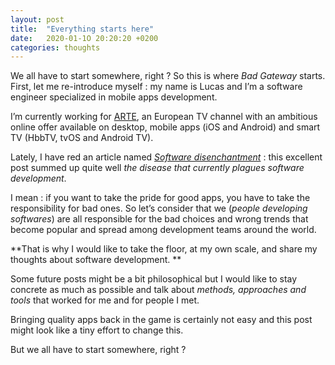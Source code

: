 ```yaml
---
layout: post
title:  "Everything starts here"
date:   2020-01-1O 20:20:20 +0200
categories: thoughts
---
```

We all have to start somewhere, right ? So this is where _Bad Gateway_ starts. First, let me re-introduce myself : my name is Lucas and I’m a software engineer specialized in mobile apps development.

I’m currently working for <a href="https://arte.tv" target="_blank">ARTE</a>, an European TV channel with an ambitious online offer available on desktop, mobile apps (iOS and Android) and smart TV (HbbTV, tvOS and Android TV).

Lately, I have red an article named <a href="http://tonsky.me/blog/disenchantment/" target="_blank">_Software disenchantment_</a> : this excellent post summed up quite well _the disease that currently plagues software development_.

I mean : if you want to take the pride for good apps, you have to take the responsibility for bad ones. So let’s consider that we (_people developing softwares_) are all responsible for the bad choices and wrong trends that become popular and spread among development teams around the world.

**That is why I would like to take the floor, at my own scale, and share my thoughts about software development. **

Some future posts might be a bit philosophical but I would like to stay concrete as much as possible and talk about _methods, approaches and tools_ that worked for me and for people I met.

Bringing quality apps back in the game is certainly not easy and this post might look like a tiny effort to change this. 

But we all have to start somewhere, right ?